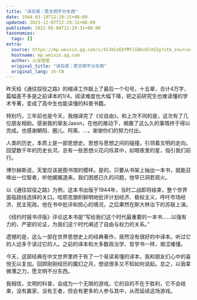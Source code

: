 ```yaml
---
title: "译后感：愿文明不分东西"
date: 1944-03-10T12:29:31+08:00
updated: 2023-12-07T12:29:31+08:00
published: 2022-05-04T12:29:31+08:00
taxonomies:
  tags: []
extra:
  source: https://mp.weixin.qq.com/s/41JmCeEbfMTiSQkvbl4SIg?utm_source=pocket_reader
  hostname: mp.weixin.qq.com
  author: 火龙随笔
  original_title: "译后感：愿文明不分东西"
  original_lang: zh-CN
---
```


昨天给《通往奴役之路》的缩译工作敲上了最后一个句号。十五章，合计4万字，篇幅差不多是之前译本的1/4。阅读难度也大幅下降，把之前研究生也难读懂的学术专著，变成了高中生也能读懂的科普书籍。

特别巧，三年前也是今天，我缩译完了《论自由》。和上次不同的是，这次有了几位朋友相助。感谢我的挚友Jason，在他的推动下，搁置了这么久的事情终于得以完成。也感谢朝阳、圈儿、阿离、…，谢谢你们的努力付出。

人类的历史，本质上是一部思想史。思想与思想之间的碰撞，引领着文明的走向。回望数千年的历史长河，总有一些思想火花闪烁其中，如暗夜里的星，指引我们前行。

博尔赫斯说，天堂应该是图书馆的模样。是的。只要从书架上抽出一本书，就能召唤出一位智者，听他娓娓道来。我们困惑已久的问题，他早已洞若观火。

以《通往奴役之路》为例，这本书出版于1944年，当时二战即将结束，整个世界面临路线选择的关口。哈耶克旗帜鲜明地批评计划经济、极权主义，呼吁市场经济、民主宪政。他在书中批评和担心的境况，之后果然在斯大林治下的苏联上演。

《纽约时报书评版》评论这本书是“写给我们这个时代最重要的一本书……以强有力的、严密的论证，为我们这个时代阐述了自由与权力的关系。”

遗憾的是，这么一部在世界思想史上的经典著作，居然没有很好的中译本。听过它的人远多于读过它的人。之前的译本和大多数政治学、哲学书一样，艰涩难懂。

今天，这部经典在中文世界里终于有了一个易读易懂的译本，我和朋友们心中的喜悦无以复加。回顾刚刚经历的魔幻之月，想说很多又不知如何说起。总之，以我辈微薄之力，愿文明不分东西。

我相信，文明的科普，会成为一个无限的游戏，它的目的不在于胜利，它不会结束，没有赢家，没有王者，但会有更多的人参与其中，从而延续这场游戏。
